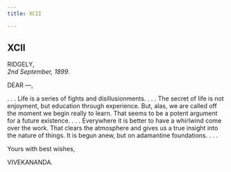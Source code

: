 ```yaml
---
title: XCII

---
```





  



## XCII

RIDGELY,  
*2nd September, 1899*.

DEAR —,

. . . Life is a series of fights and disillusionments. . . . The secret
of life is not enjoyment, but education through experience. But, alas,
we are called off the moment we begin really to learn. That seems to be
a potent argument for a future existence. . . . Everywhere it is better
to have a whirlwind come over the work. That clears the atmosphere and
gives us a true insight into the nature of things. It is begun anew, but
on adamantine foundations. . . .

Yours with best wishes,

VIVEKANANDA.


